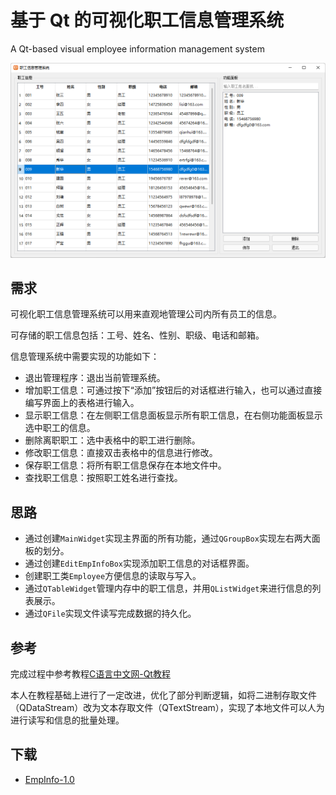 # 基于 Qt 的可视化职工信息管理系统

A Qt-based visual employee information management system

![](main-interface.png)

## 需求

可视化职工信息管理系统可以用来直观地管理公司内所有员工的信息。

可存储的职工信息包括：工号、姓名、性别、职级、电话和邮箱。

信息管理系统中需要实现的功能如下：

- 退出管理程序：退出当前管理系统。
- 增加职工信息：可通过按下“添加”按钮后的对话框进行输入，也可以通过直接编写界面上的表格进行输入。
- 显示职工信息：在左侧职工信息面板显示所有职工信息，在右侧功能面板显示选中职工的信息。
- 删除离职职工：选中表格中的职工进行删除。
- 修改职工信息：直接双击表格中的信息进行修改。
- 保存职工信息：将所有职工信息保存在本地文件中。
- 查找职工信息：按照职工姓名进行查找。

## 思路

- 通过创建`MainWidget`实现主界面的所有功能，通过`QGroupBox`实现左右两大面板的划分。
- 通过创建`EditEmpInfoBox`实现添加职工信息的对话框界面。
- 创建职工类`Employee`方便信息的读取与写入。
- 通过`QTableWidget`管理内存中的职工信息，并用`QListWidget`来进行信息的列表展示。
- 通过`QFile`实现文件读写完成数据的持久化。

## 参考

完成过程中参考教程[C语言中文网-Qt教程](http://c.biancheng.net/qt/)

本人在教程基础上进行了一定改进，优化了部分判断逻辑，如将二进制存取文件（QDataStream）改为文本存取文件（QTextStream），实现了本地文件可以人为进行读写和信息的批量处理。

## 下载

- [EmpInfo-1.0](https://pan.baidu.com/s/19Kz5B6ENvii6V5_sfJR8Ig?pwd=0000)